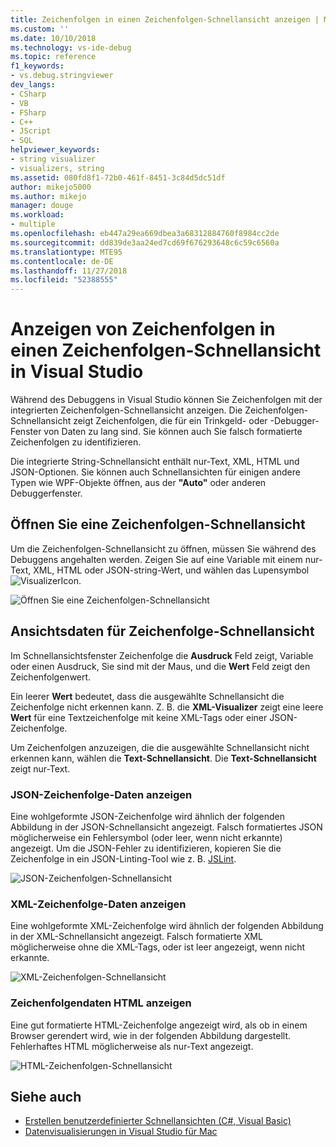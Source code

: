 ```yaml
---
title: Zeichenfolgen in einen Zeichenfolgen-Schnellansicht anzeigen | Microsoft-Dokumentation
ms.custom: ''
ms.date: 10/10/2018
ms.technology: vs-ide-debug
ms.topic: reference
f1_keywords:
- vs.debug.stringviewer
dev_langs:
- CSharp
- VB
- FSharp
- C++
- JScript
- SQL
helpviewer_keywords:
- string visualizer
- visualizers, string
ms.assetid: 080fd8f1-72b0-461f-8451-3c84d5dc51df
author: mikejo5000
ms.author: mikejo
manager: douge
ms.workload:
- multiple
ms.openlocfilehash: eb447a29ea669dbea3a68312884760f8984cc2de
ms.sourcegitcommit: dd839de3aa24ed7cd69f676293648c6c59c6560a
ms.translationtype: MTE95
ms.contentlocale: de-DE
ms.lasthandoff: 11/27/2018
ms.locfileid: "52388555"
---
```

# <a name="view-strings-in-a-string-visualizer-in-visual-studio"></a>Anzeigen von Zeichenfolgen in einen Zeichenfolgen-Schnellansicht in Visual Studio

Während des Debuggens in Visual Studio können Sie Zeichenfolgen mit der integrierten Zeichenfolgen-Schnellansicht anzeigen. Die Zeichenfolgen-Schnellansicht zeigt Zeichenfolgen, die für ein Trinkgeld- oder -Debugger-Fenster von Daten zu lang sind. Sie können auch Sie falsch formatierte Zeichenfolgen zu identifizieren.

Die integrierte String-Schnellansicht enthält nur-Text, XML, HTML und JSON-Optionen. Sie können auch Schnellansichten für einigen andere Typen wie WPF-Objekte öffnen, aus der **"Auto"** oder anderen Debuggerfenster.

## <a name="open-a-string-visualizer"></a>Öffnen Sie eine Zeichenfolgen-Schnellansicht

Um die Zeichenfolgen-Schnellansicht zu öffnen, müssen Sie während des Debuggens angehalten werden. Zeigen Sie auf eine Variable mit einem nur-Text, XML, HTML oder JSON-string-Wert, und wählen das Lupensymbol ![VisualizerIcon](../debugger/media/dbg-tips-visualizer-icon.png "Schnellansicht Symbol").

![Öffnen Sie eine Zeichenfolgen-Schnellansicht](../debugger/media/dbg-tips-string-visualizers.png "öffnen Zeichenfolgen-Schnellansicht")

## <a name="view-string-visualizer-data"></a>Ansichtsdaten für Zeichenfolge-Schnellansicht

Im Schnellansichtsfenster Zeichenfolge die **Ausdruck** Feld zeigt, Variable oder einen Ausdruck, Sie sind mit der Maus, und die **Wert** Feld zeigt den Zeichenfolgenwert.

Ein leerer **Wert** bedeutet, dass die ausgewählte Schnellansicht die Zeichenfolge nicht erkennen kann. Z. B. die **XML-Visualizer** zeigt eine leere **Wert** für eine Textzeichenfolge mit keine XML-Tags oder einer JSON-Zeichenfolge.

Um Zeichenfolgen anzuzeigen, die die ausgewählte Schnellansicht nicht erkennen kann, wählen die **Text-Schnellansicht**. Die **Text-Schnellansicht** zeigt nur-Text.

### <a name="view-json-string-data"></a>JSON-Zeichenfolge-Daten anzeigen

Eine wohlgeformte JSON-Zeichenfolge wird ähnlich der folgenden Abbildung in der JSON-Schnellansicht angezeigt. Falsch formatiertes JSON möglicherweise ein Fehlersymbol (oder leer, wenn nicht erkannte) angezeigt. Um die JSON-Fehler zu identifizieren, kopieren Sie die Zeichenfolge in ein JSON-Linting-Tool wie z. B. [JSLint](https://www.jslint.com/).

![JSON-Zeichenfolgen-Schnellansicht](../debugger/media/dbg-tips-string-visualizer-json.png "JSON-Zeichenfolgen-Schnellansicht")

### <a name="view-xml-string-data"></a>XML-Zeichenfolge-Daten anzeigen

Eine wohlgeformte XML-Zeichenfolge wird ähnlich der folgenden Abbildung in der XML-Schnellansicht angezeigt. Falsch formatierte XML möglicherweise ohne die XML-Tags, oder ist leer angezeigt, wenn nicht erkannte.

![XML-Zeichenfolgen-Schnellansicht](../debugger/media/dbg-string-visualizers-xml.png "XML-Zeichenfolgen-Schnellansicht")

### <a name="view-html-string-data"></a>Zeichenfolgendaten HTML anzeigen

Eine gut formatierte HTML-Zeichenfolge angezeigt wird, als ob in einem Browser gerendert wird, wie in der folgenden Abbildung dargestellt. Fehlerhaftes HTML möglicherweise als nur-Text angezeigt.

![HTML-Zeichenfolgen-Schnellansicht](../debugger/media/dbg-string-visualizers-html.png "HTML-Zeichenfolgen-Schnellansicht")

## <a name="see-also"></a>Siehe auch

- [Erstellen benutzerdefinierter Schnellansichten (C#, Visual Basic)](../debugger/create-custom-visualizers-of-data.md)
- [Datenvisualisierungen in Visual Studio für Mac](/visualstudio/mac/data-visualizations)